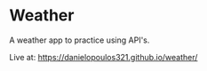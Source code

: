 # Weather
A weather app to practice using API's.

Live at: https://danielopoulos321.github.io/weather/